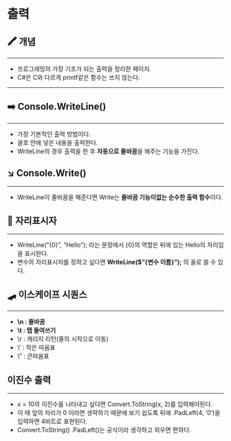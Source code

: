 # 출력

## 🖍 개념

---

- 프로그래밍의 가장 기초가 되는 출력을 정리한 페이지.
- C#은 C와 다르게 printf같은 함수는 쓰지 않는다.

---

## ➡️ Console.WriteLine()

---

- 가장 기본적인 출력 방법이다.
- 괄호 안에 넣은 내용을 출력한다.
- WriteLine의 경우 출력을 한 후 **자동으로 줄바꿈**을 해주는 기능을 가진다.

## ↘️ Console.Write()

---

- WriteLine이 줄바꿈을 해준다면 Write는 **줄바꿈 기능이없는 순수한 출력 함수**이다.

## 🚨 자리표시자

---

- WriteLine(”{0}”, “Hello”); 라는 문장에서  {0}의 역할은 뒤에 있는 Hello의 자리임을 표시한다.
- 변수의 자리표시자를 정하고 싶다면 **WriteLine($”{변수 이름}”);** 의 꼴로 쓸 수 있다.

## 🛹 이스케이프 시퀀스

---

- **\n : 줄바꿈**
- **\t : 탭 들여쓰기**
- \r : 캐리지 리턴(줄의 시작으로 이동)
- \’ : 작은 따옴표
- \” : 큰따옴표

## 이진수 출력

---

- x = 10의 이진수를 나타내고 싶다면 Convert.ToString(x, 2)를 입력해야된다.
- 이 때 앞의 자리가 0 이라면 생략하기 때문에 보기 쉽도록 뒤에 .PadLeft(4, ‘0’)을 입력하면 4비트로 표현된다.
- Convert.ToString() .PadLeft()는 공식이라 생각하고 외우면 편하다.